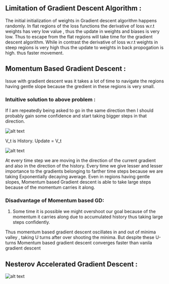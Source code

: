 
## Limitation of Gradient Descent Algorithm :
The initial initialization of weights in Gradient descent algorithm happens randomly. In flat regions of the loss functions the derivative of loss w.r.t weights has very low value , thus the update in weights and biases is very low. Thus to escape from the flat regions will take time for the gradient descent algorithm. While in contrast the derivative of loss w.r.t weights in steep regions is very high thus the update to weights in back propogation is high. thus faster movement.

## Momentum Based Gradient Descent :

Issue with gradient descent was it takes a lot of time to navigate the regions having gentle slope because the gredient in these regions is very small.


### Intuitive solution to above problem :
If I am repeatedly being asked to go in the same direction then I should probably gain some confidence and start taking bigger steps in that direction.

![alt text](https://miro.medium.com/max/1220/1*IiHWuBju-ukNCTKSeU9VUA.png)

V_t is History. Update = V_t

![alt text](https://miro.medium.com/max/1816/1*ZDBsBanwX5jSFse4m2fxMQ.png)


At every time step we are moving in the direction of the current gradient and also in the direction of the history. Every time we give lesser and lesser importance to the gradients belonging to farther time steps because we are taking Exponentially decaying average.
Even in regions having gentle slopes, Momentum based Gradient descent is able to take large steps because of the momentum carries it along.

### Disadvantage of Momentum based GD:
1. Some time it is possible we might overshoot our goal because of the momentum it carries along due to accumulated history thus taking large steps confidently.

Thus momentum based gradient descent oscillates in and out of minima valley , taking U turns after over shooting the minima. But despite these U-turns Momentum based gradient descent converges faster than vanila gradient descent

## Nesterov Accelerated Gradient Descent :

![alt text](https://hackernoon.com/photos/rCP6qw3H5dT85YxJBzbH5ckZfjO2-eu3t3314c)







